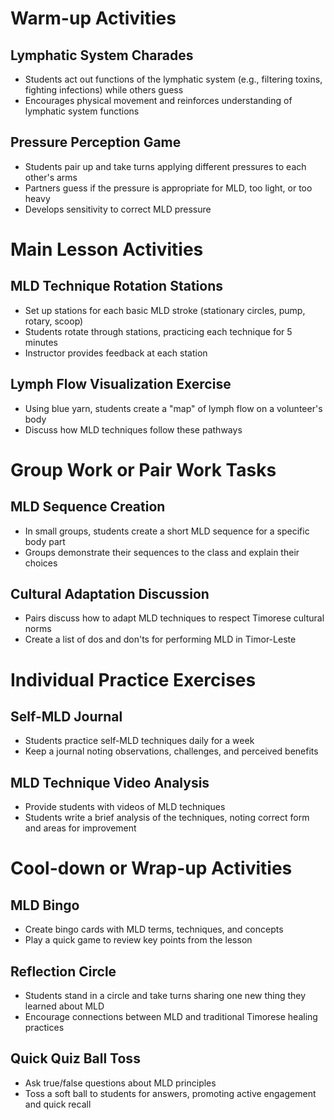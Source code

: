 # Warm-up Activities

## Lymphatic System Charades
- Students act out functions of the lymphatic system (e.g., filtering toxins, fighting infections) while others guess
- Encourages physical movement and reinforces understanding of lymphatic system functions

## Pressure Perception Game
- Students pair up and take turns applying different pressures to each other's arms
- Partners guess if the pressure is appropriate for MLD, too light, or too heavy
- Develops sensitivity to correct MLD pressure

# Main Lesson Activities

## MLD Technique Rotation Stations
- Set up stations for each basic MLD stroke (stationary circles, pump, rotary, scoop)
- Students rotate through stations, practicing each technique for 5 minutes
- Instructor provides feedback at each station

## Lymph Flow Visualization Exercise
- Using blue yarn, students create a "map" of lymph flow on a volunteer's body
- Discuss how MLD techniques follow these pathways

# Group Work or Pair Work Tasks

## MLD Sequence Creation
- In small groups, students create a short MLD sequence for a specific body part
- Groups demonstrate their sequences to the class and explain their choices

## Cultural Adaptation Discussion
- Pairs discuss how to adapt MLD techniques to respect Timorese cultural norms
- Create a list of dos and don'ts for performing MLD in Timor-Leste

# Individual Practice Exercises

## Self-MLD Journal
- Students practice self-MLD techniques daily for a week
- Keep a journal noting observations, challenges, and perceived benefits

## MLD Technique Video Analysis
- Provide students with videos of MLD techniques
- Students write a brief analysis of the techniques, noting correct form and areas for improvement

# Cool-down or Wrap-up Activities

## MLD Bingo
- Create bingo cards with MLD terms, techniques, and concepts
- Play a quick game to review key points from the lesson

## Reflection Circle
- Students stand in a circle and take turns sharing one new thing they learned about MLD
- Encourage connections between MLD and traditional Timorese healing practices

## Quick Quiz Ball Toss
- Ask true/false questions about MLD principles
- Toss a soft ball to students for answers, promoting active engagement and quick recall